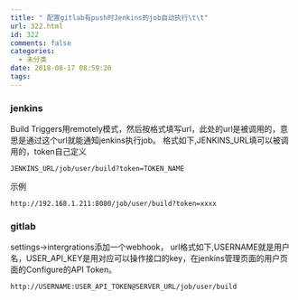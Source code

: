 ```yaml
---
title: " 配置gitlab有push时Jenkins的job自动执行\t\t"
url: 322.html
id: 322
comments: false
categories:
  - 未分类
date: 2018-08-17 08:59:20
tags:
---
```


### jenkins

Build Triggers用remotely模式，然后按格式填写url，此处的url是被调用的，意思是通过这个url就能通知jenkins执行job。 格式如下,JENKINS_URL填可以被调用的，token自己定义

    JENKINS_URL/job/user/build?token=TOKEN_NAME
    

示例

    http://192.168.1.211:8080/job/user/build?token=xxxx
    

### gitlab

settings->intergrations添加一个webhook， url格式如下,USERNAME就是用户名，USER\_API\_KEY是用对应可以操作接口的key，在jenkins管理页面的用户页面的Configure的API Token。

    http://USERNAME:USER_API_TOKEN@SERVER_URL/job/user/build